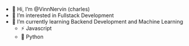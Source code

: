 - 👋 Hi, I’m @VinnNervin (charles) 
- 👀 I’m interested in Fullstack Development
- 🌱 I’m currently learning Backend Development and Machine Learning
  - ⚡ Javascript
  - 🐍 Python
